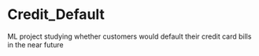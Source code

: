 # Credit_Default
ML project studying whether customers would default their credit card bills in the near future
